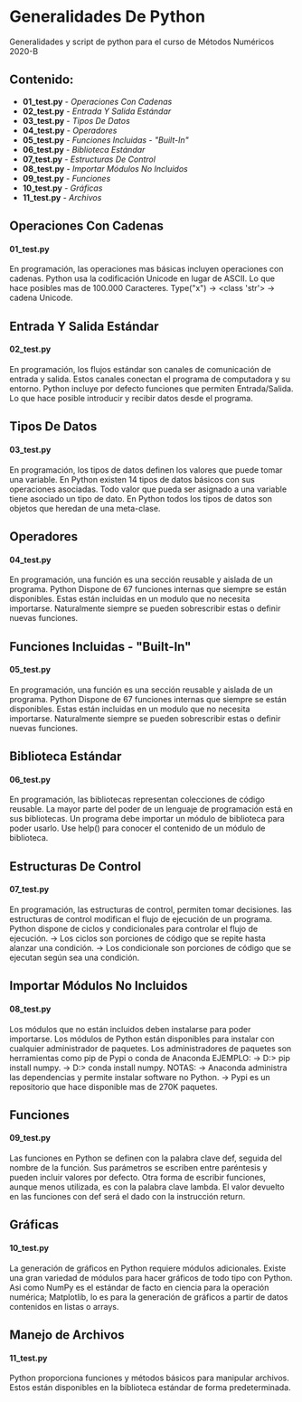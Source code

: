 # Generalidades De Python
Generalidades y script de python para el curso de Métodos Numéricos 2020-B

## Contenido:

* **01_test.py** - _Operaciones Con Cadenas_
* **02_test.py** - _Entrada Y Salida Estándar_
* **03_test.py** - _Tipos De Datos_
* **04_test.py** - _Operadores_
* **05_test.py** - _Funciones Incluidas - "Built-In"_
* **06_test.py** - _Biblioteca Estándar_
* **07_test.py** - _Estructuras De Control_
* **08_test.py** - _Importar Módulos No Incluidos_
* **09_test.py** - _Funciones_
* **10_test.py** - _Gráficas_
* **11_test.py** - _Archivos_

## Operaciones Con Cadenas
#### 01_test.py
En programación, las operaciones mas básicas incluyen operaciones con cadenas.
Python usa la codificación Unicode en lugar de ASCII.
Lo que hace posibles mas de 100.000 Caracteres.
Type("x") → <class 'str'> → cadena Unicode. 

## Entrada Y Salida Estándar
#### 02_test.py
En programación, los flujos estándar son canales de comunicación de entrada y salida.
Estos canales conectan el programa de computadora y su entorno.
Python incluye por defecto funciones que permiten Entrada/Salida.
Lo que hace posible introducir y recibir datos desde el programa. 

## Tipos De Datos  
#### 03_test.py
En programación, los tipos de datos definen los valores que puede tomar una variable.
En Python existen 14 tipos de datos básicos con sus operaciones asociadas.
Todo valor que pueda ser asignado a una variable tiene asociado un tipo de dato.
En Python todos los tipos de datos son objetos que heredan de una meta-clase.  

## Operadores
#### 04_test.py
En programación, una función es una sección reusable y aislada de un programa.
Python Dispone de 67 funciones internas que siempre se están disponibles.
Estas están incluidas en un modulo que no necesita importarse.
Naturalmente siempre se pueden sobrescribir estas o definir nuevas funciones. 

## Funciones Incluidas - "Built-In"
#### 05_test.py
En programación, una función es una sección reusable y aislada de un programa.
Python Dispone de 67 funciones internas que siempre se están disponibles.
Estas están incluidas en un modulo que no necesita importarse.
Naturalmente siempre se pueden sobrescribir estas o definir nuevas funciones. 

## Biblioteca Estándar  
#### 06_test.py
En programación, las bibliotecas representan colecciones de código reusable.
La mayor parte del poder de un lenguaje de programación está en sus bibliotecas.
Un programa debe importar un módulo de biblioteca para poder usarlo.
Use help() para conocer el contenido de un módulo de biblioteca.

## Estructuras De Control
#### 07_test.py
En programación, las estructuras de control, permiten tomar decisiones.
las estructuras de control modifican el flujo de ejecución de un programa.
Python dispone de ciclos y condicionales para controlar el flujo de ejecución.
→ Los ciclos son porciones de código que se repite hasta alanzar una condición.
→ Los condicionale son porciones de código que se ejecutan según sea una condición. 

## Importar Módulos No Incluidos
#### 08_test.py
Los módulos que no están incluidos deben instalarse para poder importarse.
Los módulos de Python están disponibles para instalar con cualquier administrador de paquetes.
Los administradores de paquetes son herramientas como pip de Pypi o conda de Anaconda
EJEMPLO:
→ D:\> pip install numpy.
→ D:\> conda install numpy.
NOTAS:
→ Anaconda administra las dependencias y permite instalar software no Python. 
→ Pypi es un repositorio que hace disponible mas de 270K paquetes. 

## Funciones
#### 09_test.py
Las funciones en Python se definen con la palabra clave def, seguida del nombre de la función.
Sus parámetros se escriben entre paréntesis y pueden incluir valores por defecto.
Otra forma de escribir funciones, aunque menos utilizada, es con la palabra clave lambda.
El valor devuelto en las funciones con def será el dado con la instrucción return. 

## Gráficas
#### 10_test.py
La generación de gráficos en Python requiere módulos adicionales.
Existe una gran variedad de módulos para hacer gráficos de todo tipo con Python.
Asi como  NumPy es el estándar de facto en ciencia para la operación numérica;
Matplotlib, lo es para la generación de gráficos a partir de datos contenidos en listas o arrays. 

## Manejo de Archivos
#### 11_test.py
Python proporciona funciones y métodos básicos para manipular archivos.
Estos están disponibles en la biblioteca estándar de forma predeterminada.
